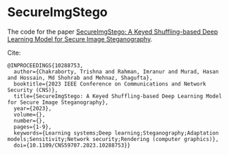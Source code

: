 # SecureImgStego

The code for the paper [SecureImgStego: A Keyed Shuffling-based Deep Learning Model for Secure Image Steganography](https://ieeexplore.ieee.org/abstract/document/10288753/).

Cite:
```
@INPROCEEDINGS{10288753,
  author={Chakraborty, Trishna and Rahman, Imranur and Murad, Hasan and Hossain, Md Shohrab and Mehnaz, Shagufta},
  booktitle={2023 IEEE Conference on Communications and Network Security (CNS)}, 
  title={SecureImgStego: A Keyed Shuffling-based Deep Learning Model for Secure Image Steganography}, 
  year={2023},
  volume={},
  number={},
  pages={1-9},
  keywords={Learning systems;Deep learning;Steganography;Adaptation models;Sensitivity;Network security;Rendering (computer graphics)},
  doi={10.1109/CNS59707.2023.10288753}}
```
